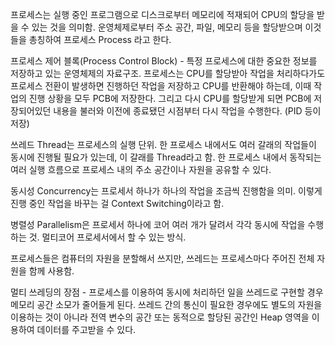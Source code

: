 프로세스는 실행 중인 프로그램으로 디스크로부터 메모리에 적재되어 CPU의 할당을 받을 수 있는 것을 의미함. 운영체제로부터 주소 공간, 파일, 메모리 등을 할당받으며 이것들을 총칭하여 프로세스 Process 라고 한다. 

프로세스 제어 블록(Process Control Block) - 특정 프로세스에 대한 중요한 정보를 저장하고 있는 운영체제의 자료구조. 프로세스는 CPU를 할당받아 작업을 처리하다가도 프로세스 전환이 발생하면 진행하던 작업을 저장하고 CPU를 반환해야 하는데, 이때 작업의 진행 상황을 모두 PCB에 저장한다. 그리고 다시 CPU를 할당받게 되면 PCB에 저장되어있던 내용을 불러와 이전에 종료됐던 시점부터 다시 작업을 수행한다. (PID 등이 저장)

쓰레드 Thread는 프로세스의 실행 단위. 한 프로세스 내에서도 여러 갈래의 작업들이 동시에 진행될 필요가 있는데, 이 갈래를 Thread라고 함. 한 프로세스 내에서 동작되는 여러 실행 흐름으로 프로세스 내의 주소 공간이나 자원을 공유할 수 있다. 

동시성 Concurrency는 프로세서 하나가 하나의 작업을 조금씩 진행함을 의미. 이렇게 진행 중인 작업을 바꾸는 걸 Context Switching이라고 함. 

병렬성 Parallelism은 프로세서 하나에 코어 여러 개가 달려서 각각 동시에 작업을 수행하는 것. 멀티코어 프로세서에서 할 수 있는 방식.

프로세스들은 컴퓨터의 자원을 분할해서 쓰지만, 쓰레드는 프로세스마다 주어진 전체 자원을 함께 사용함.

멀티 쓰레딩의 장점 - 프로세스를 이용하여 동시에 처리하던 일을 쓰레드로 구현할 경우 메모리 공간 소모가 줄어들게 된다. 쓰레드 간의 통신이 필요한 경우에도 별도의 자원을 이용하는 것이 아니라 전역 변수의 공간 또는 동적으로 할당된 공간인 Heap 영역을 이용하여 데이터를 주고받을 수 있다. 

